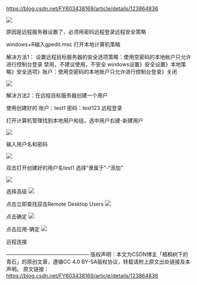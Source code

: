 
https://blog.csdn.net/FY603438169/article/details/123864836

![](Pasted%20image%2020230426220502.png)

原因是远程服务器设置了，必须用密码远程登录远程安全策略

windows+R输入gpedit.msc 打开本地计算机策略

解决方法1： 设置远程目标服务器的安全选项策略：使用空密码的本地帐户只允许进行控制台登录 禁用，不建议使用，不安全
windows设置》安全设置》本地策略》安全选项》账户：使用空密码的本地账户只允许进行控制台登录》关闭

![](Pasted%20image%2020230426220522.png)

解决方法2：在远程目标服务器创建一个用户

使用创建好的 账户：test1  密码：​test123 远程登录​​​​​​

打开计算机管理找到本地用户和组，选中用户右键-新建用户

![](Pasted%20image%2020230426220550.png)

 输入用户名和密码

![](Pasted%20image%2020230426220607.png)

 双击打开创建好的用户名test1 选择“隶属于”-“添加”

![](Pasted%20image%2020230426220632.png)

 

选择高级
![](Pasted%20image%2020230426220651.png)
 

 

点击立即查找双击Remote Desktop Users
![](Pasted%20image%2020230426220705.png)
 

点击确定
![](Pasted%20image%2020230426220719.png)
 

点击应用-确定
![](Pasted%20image%2020230426220733.png)


 远程连接


————————————————
版权声明：本文为CSDN博主「梧桐树下的青石」的原创文章，遵循CC 4.0 BY-SA版权协议，转载请附上原文出处链接及本声明。
原文链接：https://blog.csdn.net/FY603438169/article/details/123864836